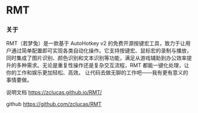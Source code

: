 # RMT

### 关于
RMT（若梦兔）是一款基于 AutoHotkey v2 的免费开源按键宏工具，致力于让用户通过简单配置即可实现各类自动化操作。它支持按键宏、鼠标宏的录制与播放，同时集成了图片识别、颜色识别和文本识别等功能，满足从游戏辅助到办公效率提升的多种需求。无论是重复性操作还是复杂交互流程，RMT 都能一键化处理，让你的工作和娱乐更加轻松、高效。 让代码去做无聊的工作吧——我有更有意义的事情要做。

说明文档 <https://zclucas.github.io/RMT/>

github <https://github.com/zclucas/RMT>